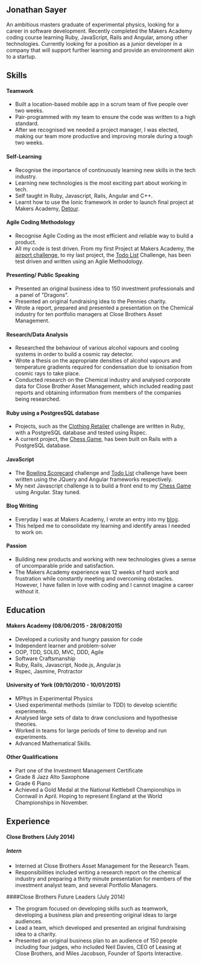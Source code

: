 ## Jonathan Sayer

An ambitious masters graduate of experimental physics, looking for a career in software development. Recently completed the Makers Academy coding course learning Ruby, JavaScript, Rails and Angular, among other technologies. Currently looking for a position as a junior developer in a company that will support further learning and provide an environment akin to a startup.

## Skills

#### Teamwork

- Built a location-based mobile app in a scrum team of five people over two weeks.
- Pair-programmed with my team to  ensure the code was written to a high standard.
- After we recognised we needed a project manager, I was elected, making our team more productive and improving morale during a tough two weeks.

#### Self-Learning

- Recognise the importance of continuously learning new skills in the tech industry.
- Learning new technologies is the most exciting part about working in tech.
- Self taught in Ruby, Javascript, Rails, Angular and C++.
- Learnt how to use the Ionic framework in order to launch final project at Makers Academy, [Detour](https://github.com/zeus-org/detour-ionic).

#### Agile Coding Methodology

- Recognise Agile Coding as the most efficient and reliable way to build a product.
- All my code is test driven. From my first Project at Makers Academy, the [airport challenge](https://github.com/jonathansayer/airport_challenge), to my last project, the [Todo List](https://github.com/jonathansayer/todo_challenge) Challenge, has been test driven and written using an Agile Methodology.

#### Presenting/ Public Speaking

- Presented an original business idea to 150 investment professionals and a panel of "Dragons".
- Presented an original fundraising idea to the Pennies charity.
- Wrote a report, prepared and presented a presentation on the Chemical industry for ten portfolio managers at Close Brothers Asset Management.

#### Research/Data Analysis

- Researched the behaviour of various alcohol vapours and cooling systems in order to build a cosmic ray detector. 
- Wrote a thesis on the appropriate densities of alcohol vapours and temperature gradients required for condensation due to ionisation from cosmic rays to take place.
- Conducted research on the Chemical industry and analysed corporate data for Close Brother Asset Management, which included reading past reports and obtaining information from members of the companies being researched.

#### Ruby using a PostgresSQL database
   
- Projects, such as the [Clothing Retailer](https://github.com/jonathansayer/clothing_retailer) challenge are written in Ruby, with a PostgreSQL database and tested using Rspec. 
- A current project, the [Chess Game](https://github.com/jonathansayer/chess), has been built on Rails with a PostgreSQL database. 

#### JavaScript

- The [Bowling Scorecard](https://github.com/jonathansayer/bowling-challenge) challenge and [Todo List](https://github.com/jonathansayer/todo_challenge) challenge have been written using the JQuery and Angular frameworks respectively.
- My next Javascript challenge is to build a front end to my [Chess Game](https://github.com/jonathansayer/chess) using Angular. Stay tuned.

#### Blog Writing
- Everyday I was at Makers Academy, I wrote an entry into my [blog](http://the-makers-academy-experience.ghost.io/).
- This helped me to consolidate my learning and identify areas I needed to work on.

#### Passion
- Building new products and working with new technologies gives a sense of uncomparable pride and satisfaction.
- The Makers Academy experience was 12 weeks of hard work and frustration while constantly meeting and overcoming obstacles. However, I have fallen in love with coding and I cannot imagine a career without it.  

## Education

#### Makers Academy (08/06/2015 - 28/08/2015)

- Developed a curiosity and hungry passion for code
- Independent learner and problem-solver
- OOP, TDD, SOLID, MVC, DDD, Agile
- Software Craftsmanship
- Ruby, Rails, Javascript, Node.js, Angular.js
- Rspec, Jasmine, Protractor

#### University of York (09/10/2010 - 10/01/2015)

- MPhys in Experimental Physics
- Used experimental methods (similar to TDD) to develop scientific experiments.
- Analysed large sets of data to draw conclusions and hypothesise theories.
- Worked in teams for large periods of time to develop and run experiments.
- Advanced Mathematical Skills.   

#### Other Qualifications

- Part one of the Investment Management Certificate
- Grade 8 Jazz Alto Saxophone
- Grade 6 Piano
- Achieved a Gold Medal at the National Kettlebell Championships in Cornwall in April. Hoping to represent England at the World Championships in November.

## Experience

#### Close Brothers (July 2014)
##### Intern
- Interned at Close Brothers Asset Management for the Research Team.
- Responsibilities included writing a research report on the chemical industry and preparing a thirty minute presentation for members of the investment analyst team, and several Portfolio Managers.

####Close Brothers Future Leaders (July 2014)                                               
- The program focused on developing skills such as teamwork, developing a business plan and presenting original ideas to large audiences.
- Lead a team, which developed and presented an original fundraising idea to a charity.
- Presented an original business plan to an audience of 150 people including four judges, who included Neil Davies, CEO of Leasing at Close Brothers, and Miles Jacobson, Founder of Sports Interactive.
